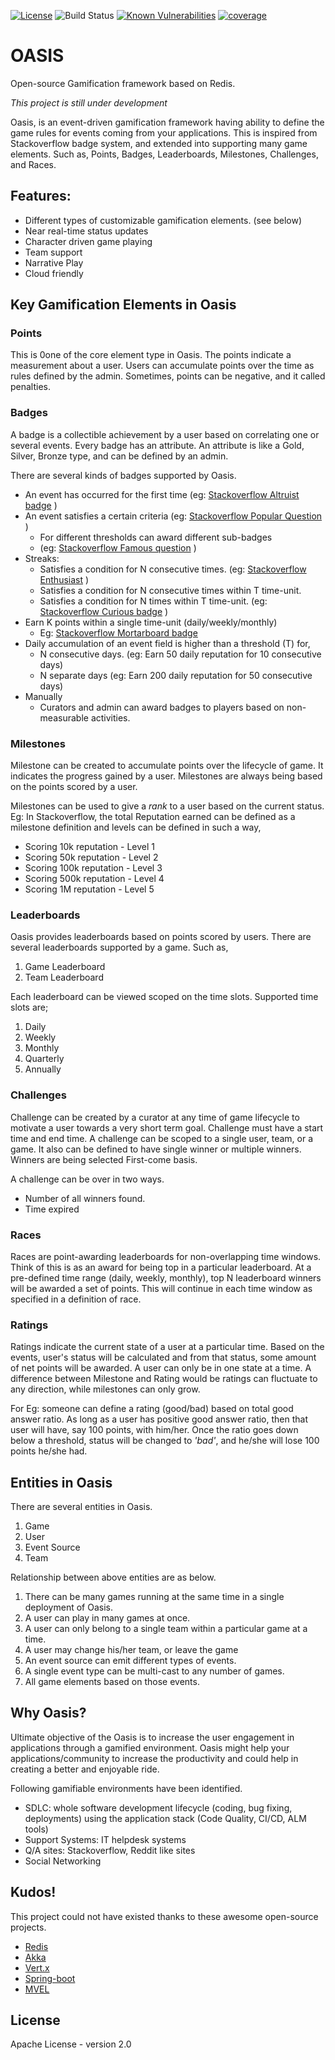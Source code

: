 [![License](https://img.shields.io/badge/License-Apache%202.0-blue.svg)](https://opensource.org/licenses/Apache-2.0)
![Build Status](https://github.com/isuru89/oasis/workflows/Oasis-ci-test/badge.svg)
[![Known Vulnerabilities](https://snyk.io/test/github/isuru89/oasis/badge.svg)](https://snyk.io/test/github/isuru89/oasis)
[![coverage](https://codecov.io/gh/isuru89/oasis/branch/master/graph/badge.svg)](https://codecov.io/gh/isuru89/oasis)


# OASIS
Open-source Gamification framework based on Redis.

_This project is still under development_

Oasis, is an event-driven gamification framework having ability to define the game rules for events
coming from your applications. This is inspired from Stackoverflow badge system, and extended into 
supporting many game elements. Such as, Points, Badges, Leaderboards,
Milestones, Challenges, and Races. 

## Features:
  * Different types of customizable gamification elements. (see below)
  * Near real-time status updates
  * Character driven game playing
  * Team support
  * Narrative Play <To-be-implemented>
  * Cloud friendly
  
## Key Gamification Elements in Oasis

### Points
This is 0one of the core element type in Oasis. The points indicate a measurement about a user. Users
can accumulate points over the time as rules defined by the admin. Sometimes, points can be negative,
and it called penalties. 

### Badges
A badge is a collectible achievement by a user based on correlating one or several
events. Every badge has an attribute. An attribute is like a Gold, Silver, Bronze type, and 
can be defined by an admin.

There are several kinds of badges supported by Oasis.

  * An event has occurred for the first time (eg: [Stackoverflow Altruist badge](https://stackoverflow.com/help/badges/222/altruist) )
  * An event satisfies a certain criteria (eg: [Stackoverflow Popular Question](https://stackoverflow.com/help/badges/26/popular-question) )
     * For different thresholds can award different sub-badges
     * (eg: [Stackoverflow Famous question](https://stackoverflow.com/help/badges/28/famous-question) )
  * Streaks:
     * Satisfies a condition for N consecutive times. (eg: [Stackoverflow Enthusiast](https://stackoverflow.com/help/badges/71/enthusiast) )
     * Satisfies a condition for N consecutive times within T time-unit.
     * Satisfies a condition for N times within T time-unit. (eg: [Stackoverflow Curious badge](https://stackoverflow.com/help/badges/4127/curious) )
  * Earn K points within a single time-unit (daily/weekly/monthly)
     * Eg: [Stackoverflow Mortarboard badge](https://stackoverflow.com/help/badges/144/mortarboard)
  * Daily accumulation of an event field is higher than a threshold (T) for,
     * N consecutive days. (eg: Earn 50 daily reputation for 10 consecutive days)
     * N separate days (eg: Earn 200 daily reputation for 50 consecutive days)
  * Manually
     * Curators and admin can award badges to players based on non-measurable activities.

### Milestones
Milestone can be created to accumulate points over the lifecycle of game.
It indicates the progress gained by a user. Milestones are always being based on the points
scored by a user.

Milestones can be used to give a *rank* to a user based on the current status.
Eg: In Stackoverflow, the total Reputation earned can be defined as a milestone definition and levels
can be defined in such a way,
  * Scoring 10k reputation - Level 1
  * Scoring 50k reputation - Level 2
  * Scoring 100k reputation - Level 3
  * Scoring 500k reputation - Level 4
  * Scoring 1M reputation - Level 5
  
### Leaderboards
Oasis provides leaderboards based on points scored by users. There are several leaderboards
supported by a game. Such as,
  1. Game Leaderboard
  2. Team Leaderboard

Each leaderboard can be viewed scoped on the time slots. Supported time slots are;
   1. Daily
   2. Weekly
   3. Monthly
   4. Quarterly
   5. Annually

### Challenges
Challenge can be created by a curator at any time of game lifecycle
to motivate a user towards a very short term goal. Challenge must have a start time
and end time.
A challenge can be scoped to a single user, team, or a game. It also can be defined to
have single winner or multiple winners. Winners are being selected First-come basis.

A challenge can be over in two ways.
  * Number of all winners found.
  * Time expired

### Races
Races are point-awarding leaderboards for non-overlapping time windows. 
Think of this is as an award for being top in a particular leaderboard.
At a pre-defined time range (daily, weekly, monthly), 
top N leaderboard winners will be awarded a set of points. 
This will continue in each time window as specified in a definition of race. 

### Ratings
Ratings indicate the current state of a user at a particular time. Based on the events, user's
status will be calculated and from that status, some amount of net points will be awarded.
A user can only be in one state at a time. A difference between Milestone and Rating would
be ratings can fluctuate to any direction, while milestones can only grow.

For Eg: someone can define a rating (good/bad) based on total good answer ratio. As long as
a user has positive good answer ratio, then that user will have, say 100 points, with him/her.
Once the ratio goes down below a threshold, status will be changed to _'bad'_, and he/she will
lose 100 points he/she had.

## Entities in Oasis
There are several entities in Oasis.
  1. Game
  2. User
  3. Event Source
  4. Team
  
Relationship between above entities are as below.
  1. There can be many games running at the same time in a single deployment of Oasis.
  2. A user can play in many games at once.
  3. A user can only belong to a single team within a particular game at a time.
  4. A user may change his/her team, or leave the game
  5. An event source can emit different types of events.
  6. A single event type can be multi-cast to any number of games.
  7. All game elements based on those events.

## Why Oasis?

Ultimate objective of the Oasis is to increase the user engagement in applications
through a gamified environment. 
Oasis might help your applications/community to increase the productivity
and could help in creating a better and enjoyable ride.

Following gamifiable environments have been identified.
   - SDLC: whole software development lifecycle (coding, bug fixing, deployments) using the
   application stack (Code Quality, CI/CD, ALM tools)
   - Support Systems: IT helpdesk systems
   - Q/A sites: Stackoverflow, Reddit like sites
   - Social Networking

## Kudos!

This project could not have existed thanks to these awesome open-source projects.

  * [Redis](https://redis.io/)
  * [Akka](https://akka.io/)
  * [Vert.x](https://vertx.io/)
  * [Spring-boot](https://spring.io/projects/spring-boot)
  * [MVEL](https://github.com/mvel/mvel)
  
## License

Apache License - version 2.0

